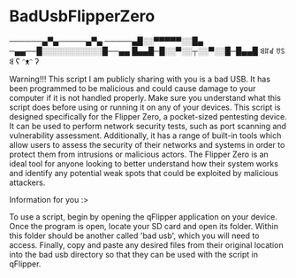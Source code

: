 # BadUsbFlipperZero
──────▄▀▄─────▄▀▄
─────▄█░░▀▀▀▀▀░░█▄
─▄▄──█░░░░░░░░░░░█──▄▄
█▄▄█─█░░▀░░┬░░▀░░█─█▄▄█
ꌃꍏꀸ ꀎꌗꌃ ʕ ᵔᴥᵔ ʔ

Warning!!!
This script I am publicly sharing with you is a bad USB. It has been programmed to be malicious and could cause damage to your computer if it is not handled properly. Make sure you understand what this script does before using or running it on any of your devices. This script is designed specifically for the Flipper Zero, a pocket-sized pentesting device. It can be used to perform network security tests, such as port scanning and vulnerability assessment. Additionally, it has a range of built-in tools which allow users to assess the security of their networks and systems in order to protect them from intrusions or malicious actors. The Flipper Zero is an ideal tool for anyone looking to better understand how their system works and identify any potential weak spots that could be exploited by malicious attackers. 


Information for you :>

To use a script, begin by opening the qFlipper application on your device. Once the program is open, locate your SD card and open its folder. Within this folder should be another called 'bad usb', which you will need to access. Finally, copy and paste any desired files from their original location into the bad usb directory so that they can be used with the script in qFlipper.
